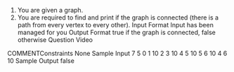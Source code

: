1. You are given a graph.
2. You are required to find and print if the graph is connected (there is a path from 
     every vertex to every other).
Input Format
Input has been managed for you
Output Format
true if the graph is connected, false otherwise
Question Video

  COMMENTConstraints
None
Sample Input
7
5
0 1 10
2 3 10
4 5 10
5 6 10
4 6 10
Sample Output
false

